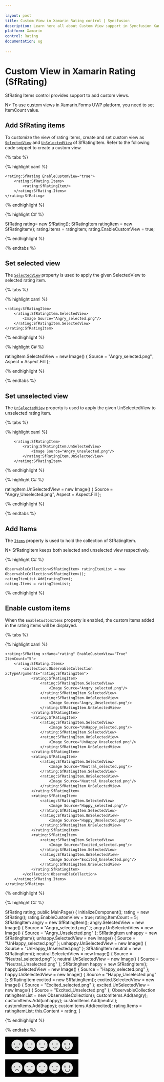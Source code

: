 ```yaml
---

layout: post
title: Custom View in Xamarin Rating control | Syncfusion
description: Learn here all about Custom View support in Syncfusion Xamarin Rating (SfRating) control, its elements and more.
platform: Xamarin
control: Rating 
documentation: ug

---
```


# Custom View in Xamarin Rating (SfRating)

SfRating Items control provides support to add custom views.

N> To use custom views in Xamarin.Forms UWP platform, you need to set ItemCount value.

## Add SfRating items

To customize the view of rating items, create and set custom view as [`SelectedView`](https://help.syncfusion.com/cr/xamarin/Syncfusion.SfRating.XForms.SfRatingItem.html#Syncfusion_SfRating_XForms_SfRatingItem_SelectedView) and [`UnSelectedView`](https://help.syncfusion.com/cr/xamarin/Syncfusion.SfRating.XForms.SfRatingItem.html#Syncfusion_SfRating_XForms_SfRatingItem_UnSelectedView) of SfRatingItem. Refer to the following code snippet to create a custom view.

{% tabs %}

{% highlight xaml %}

    <rating:SfRating EnableCustomView="true">
        <rating:SfRating.Items>
            <rating:SfRatingItem/>                
        </rating:SfRating.Items>
    </rating:SfRating>

{% endhighlight %}

{% highlight C# %}

SfRating rating= new SfRating();
SfRatingItem ratingItem = new SfRatingItem();
rating.Items = ratingItem;
rating.EnableCustomView = true;

{% endhighlight %}

{% endtabs %}

## Set selected view

The  [`SelectedView`](https://help.syncfusion.com/cr/xamarin/Syncfusion.SfRating.XForms.SfRatingItem.html#Syncfusion_SfRating_XForms_SfRatingItem_SelectedView) property is used to apply the given SelectedView to selected rating item.

{% tabs %}

{% highlight xaml %}

    <rating:SfRatingItem>
        <rating:SfRatingItem.SelectedView>
            <Image Source="Angry_selected.png"/>
        </rating:SfRatingItem.SelectedView>
    </rating:SfRatingItem>

{% endhighlight %}

{% highlight C# %}

ratingItem.SelectedView = new Image() { Source = "Angry_selected.png", Aspect = Aspect.Fill };

{% endhighlight %}

{% endtabs %}

## Set unselected view
 
The [`UnSelectedView`](https://help.syncfusion.com/cr/xamarin/Syncfusion.SfRating.XForms.SfRatingItem.html#Syncfusion_SfRating_XForms_SfRatingItem_UnSelectedView) property is used to apply the given UnSelectedView to unselected rating item.

{% tabs %}

{% highlight xaml %}

        <rating:SfRatingItem>
            <rating:SfRatingItem.UnSelectedView>
                <Image Source="Angry_Unselected.png"/>
            </rating:SfRatingItem.UnSelectedView>
        </rating:SfRatingItem>

{% endhighlight %}

{% highlight C# %}

ratingItem.UnSelectedView = new Image() { Source = "Angry_Unselected.png", Aspect = Aspect.Fill };

{% endhighlight %}

{% endtabs %}

## Add Items

The [`Items`](https://help.syncfusion.com/cr/xamarin/Syncfusion.SfRating.XForms.SfRating.html#Syncfusion_SfRating_XForms_SfRating_Items) property is used to hold the collection of SfRatingItem. 

N> SfRatingItem keeps both selected and unselected view respectively.

{% highlight C# %}

	ObservableCollection<SfRatingItem> ratingItemList = new ObservableCollection<SfRatingItem>();
	ratingItemList.Add(ratingItem);
	rating.Items = ratingItemList;

{% endhighlight %}

## Enable custom items

When the `EnableCustomItems` property is enabled, the custom items added in the rating items will be displayed.

{% tabs %}

{% highlight xaml %}

    <rating:SfRating x:Name="rating" EnableCustomView="True" ItemCount="5">
        <rating:SfRating.Items>
            <collection:ObservableCollection x:TypeArguments="rating:SfRatingItem">
                <rating:SfRatingItem>
                    <rating:SfRatingItem.SelectedView>
                        <Image Source="Angry_selected.png"/>
                    </rating:SfRatingItem.SelectedView>
                    <rating:SfRatingItem.UnSelectedView>
                        <Image Source="Angry_Unselected.png"/>
                    </rating:SfRatingItem.UnSelectedView>
                </rating:SfRatingItem>
                <rating:SfRatingItem>
                    <rating:SfRatingItem.SelectedView>
                        <Image Source="UnHappy_selected.png"/>
                    </rating:SfRatingItem.SelectedView>
                    <rating:SfRatingItem.UnSelectedView>
                        <Image Source="UnHappy_Unselected.png"/>
                    </rating:SfRatingItem.UnSelectedView>
                </rating:SfRatingItem>
                <rating:SfRatingItem>
                    <rating:SfRatingItem.SelectedView>
                        <Image Source="Neutral_selected.png"/>
                    </rating:SfRatingItem.SelectedView>
                    <rating:SfRatingItem.UnSelectedView>
                        <Image Source="Neutral_Unselected.png"/>
                    </rating:SfRatingItem.UnSelectedView>
                </rating:SfRatingItem>
                <rating:SfRatingItem>
                    <rating:SfRatingItem.SelectedView>
                        <Image Source="Happy_selected.png"/>
                    </rating:SfRatingItem.SelectedView>
                    <rating:SfRatingItem.UnSelectedView>
                        <Image Source="Happy_Unselected.png"/>
                    </rating:SfRatingItem.UnSelectedView>
                </rating:SfRatingItem>
                <rating:SfRatingItem>
                    <rating:SfRatingItem.SelectedView>
                        <Image Source="Excited_selected.png"/>
                    </rating:SfRatingItem.SelectedView>
                    <rating:SfRatingItem.UnSelectedView>
                        <Image Source="Excited_Unselected.png"/>
                    </rating:SfRatingItem.UnSelectedView>
                </rating:SfRatingItem>
            </collection:ObservableCollection>
        </rating:SfRating.Items>
    </rating:SfRating>

{% endhighlight %}

{% highlight C# %}

SfRating rating;
public MainPage()
{
    InitializeComponent();
    rating = new SfRating();
    rating.EnableCustomView = true;
    rating.ItemCount = 5;
    SfRatingItem angry = new SfRatingItem();
    angry.SelectedView = new Image() { Source = "Angry_selected.png" };
    angry.UnSelectedView = new Image() { Source = "Angry_Unselected.png" };
    SfRatingItem unhappy = new SfRatingItem();
    unhappy.SelectedView = new Image() { Source = "UnHappy_selected.png" };
    unhappy.UnSelectedView = new Image() { Source = "UnHappy_Unselected.png" };
    SfRatingItem neutral = new SfRatingItem();
    neutral.SelectedView = new Image() { Source = "Neutral_selected.png" };
    neutral.UnSelectedView = new Image() { Source = "Neutral_Unselected.png" };
    SfRatingItem happy = new SfRatingItem();
    happy.SelectedView = new Image() { Source = "Happy_selected.png" };
    happy.UnSelectedView = new Image() { Source = "Happy_Unselected.png" };
    SfRatingItem excited = new SfRatingItem();
    excited.SelectedView = new Image() { Source = "Excited_selected.png" };
    excited.UnSelectedView = new Image() { Source = "Excited_Unselected.png" };
    ObservableCollection<SfRatingItem> ratingItemList = new ObservableCollection<SfRatingItem>();
    customItems.Add(angry);
    customItems.Add(unhappy);
    customItems.Add(neutral);
    customItems.Add(happy);
    customItems.Add(excited);
    rating.Items = ratingItemList;
    this.Content = rating;
}

{% endhighlight %}

{% endtabs %}

![Add custom view in Xamarin.Forms](images/CustomviewItems.png)
 

![Custom view SfRating](images/CustomviewItems.png)

